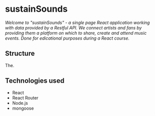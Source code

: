 # **sustainSounds**

_Welcome to "sustainSounds" - a single page React application working with data provided by a Restful API. We connect artists and fans by providing them a platform on which to share, create and attend music events. Done for edicational purposes during a React course._

## Structure

The.

## Technologies used

-   React
-   React Router
-   Node.js
-   mongoose
